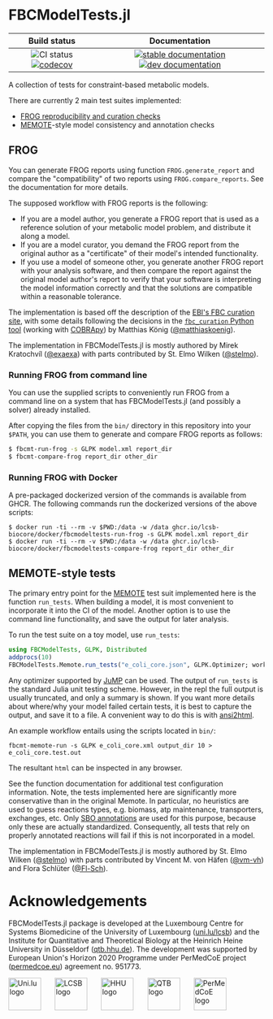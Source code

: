 # FBCModelTests.jl

| Build status | Documentation |
|:---:|:---:|
| ![CI status](https://github.com/LCSB-BioCore/FBCModelTests.jl/workflows/CI/badge.svg?branch=master) [![codecov](https://codecov.io/gh/LCSB-BioCore/FBCModelTests.jl/branch/master/graph/badge.svg?token=NABDEWA380)](https://codecov.io/gh/LCSB-BioCore/FBCModelTests.jl) | [![stable documentation](https://img.shields.io/badge/docs-stable-blue)](https://lcsb-biocore.github.io/FBCModelTests.jl/) [![dev documentation](https://img.shields.io/badge/docs-dev-cyan)](https://lcsb-biocore.github.io/FBCModelTests.jl/dev) |

A collection of tests for constraint-based metabolic models.

There are currently 2 main test suites implemented:

- [FROG reproducibility and curation checks](https://www.ebi.ac.uk/biomodels/curation/fbc)
- [MEMOTE](https://memote.readthedocs.io/)-style model consistency and annotation checks

## FROG

You can generate FROG reports using function `FROG.generate_report` and compare
the "compatibility" of two reports using `FROG.compare_reports`. See the
documentation for more details.

The supposed workflow with FROG reports is the following:
- If you are a model author, you generate a FROG report that is used as a
  reference solution of your metabolic model problem, and distribute it along a
  model.
- If you are a model curator, you demand the FROG report from the original
  author as a "certificate" of their model's intended functionality.
- If you use a model of someone other, you generate another FROG report with
  your analysis software, and then compare the report against the original
  model author's report to verify that your software is interpreting the model
  information correctly and that the solutions are compatible within a
  reasonable tolerance.

The implementation is based off the description of the [EBI's FBC curation
site](https://www.ebi.ac.uk/biomodels/curation/fbc), with some details
following the decisions in the [`fbc_curation` Python
tool](https://github.com/matthiaskoenig/fbc_curation) (working with [COBRApy](https://github.com/opencobra/cobrapy/)) by
Matthias König ([@matthiaskoenig](https://github.com/matthiaskoenig)).

The implementation in FBCModelTests.jl is mostly authored by
Mirek Kratochvíl ([@exaexa](https://github.com/exaexa))
with parts contributed by
St. Elmo Wilken ([@stelmo](https://github.com/stelmo)).

### Running FROG from command line

You can use the supplied scripts to conveniently run FROG from a command line on
a system that has FBCModelTests.jl (and possibly a solver) already installed.

After copying the files from the `bin/` directory in this repository into your
`$PATH`, you can use them to generate and compare FROG reports as follows:
```sh
$ fbcmt-run-frog -s GLPK model.xml report_dir
$ fbcmt-compare-frog report_dir other_dir
```

### Running FROG with Docker

A pre-packaged dockerized version of the commands is available from GHCR. The
following commands run the dockerized versions of the above scripts:
```
$ docker run -ti --rm -v $PWD:/data -w /data ghcr.io/lcsb-biocore/docker/fbcmodeltests-run-frog -s GLPK model.xml report_dir
$ docker run -ti --rm -v $PWD:/data -w /data ghcr.io/lcsb-biocore/docker/fbcmodeltests-compare-frog report_dir other_dir
```

## MEMOTE-style tests

The primary entry point for the [MEMOTE](https://memote.readthedocs.io/) test
suit implemented here is the function `run_tests`. When building a model, it is
most convenient to incorporate it into the CI of the model. Another option is to
use the command line functionality, and save the output for later analysis.

To run the test suite on a toy model, use `run_tests`:
```julia
using FBCModelTests, GLPK, Distributed
addprocs(10)
FBCModelTests.Memote.run_tests("e_coli_core.json", GLPK.Optimizer; workers=workers())
```
Any optimizer supported by [JuMP](https://jump.dev/) can be used. The output of
`run_tests` is the standard Julia unit testing scheme. However, in the repl the
full output is usually truncated, and only a summary is shown. If you want more
details about where/why your model failed certain tests, it is best to capture the
output, and save it to a file. A convenient way to do this is with
[ansi2html](https://github.com/agnoster/ansi2html).

An example workflow entails using the scripts located in `bin/`:
```
fbcmt-memote-run -s GLPK e_coli_core.xml output_dir 10 > e_coli_core.test.out

```
The resultant `html` can be inspected in any browser.

See the function documentation for additional test configuration information.
Note, the tests implemented here are significantly more conservative than in the
original Memote. In particular, no heuristics are used to guess reactions types,
e.g. biomass, atp maintenance, transporters, exchanges, etc. Only [SBO
annotations](https://github.com/EBI-BioModels/SBO/blob/master/SBO_OBO.obo) are
used for this purpose, because only these are actually standardized.
Consequently, all tests that rely on properly annotated reactions will fail if
this is not incorporated in a model.

The implementation in FBCModelTests.jl is mostly authored by
St. Elmo Wilken ([@stelmo](https://github.com/stelmo))
with parts contributed by
Vincent M. von Häfen ([@vm-vh](https://github.com/vm-vh))
and Flora Schlüter ([@Fl-Sch](https://github.com/Fl-Sch)).

# Acknowledgements

FBCModelTests.jl package is developed at the
Luxembourg Centre for Systems Biomedicine of the University of Luxembourg
([uni.lu/lcsb](https://wwwen.uni.lu/lcsb))
and the
Institute for Quantitative and Theoretical Biology
at the
Heinrich Heine University in Düsseldorf
([qtb.hhu.de](https://www.qtb.hhu.de/)).
The development was supported by European Union's Horizon 2020 Programme under
PerMedCoE project ([permedcoe.eu](https://permedcoe.eu/)) agreement no. 951773.

<img src="https://lcsb-biocore.github.io/FBCModelTests.jl/dev/assets/unilu.svg" alt="Uni.lu logo" height="64px" style="height:64px; width:auto">   <img src="https://lcsb-biocore.github.io/FBCModelTests.jl/dev/assets/lcsb.svg" alt="LCSB logo" height="64px" style="height:64px; width:auto">   <img src="https://lcsb-biocore.github.io/FBCModelTests.jl/dev/assets/hhu.svg" alt="HHU logo" height="64px" style="height:64px; width:auto">   <img src="https://lcsb-biocore.github.io/FBCModelTests.jl/dev/assets/qtb.svg" alt="QTB logo" height="64px" style="height:64px; width:auto">   <img src="https://lcsb-biocore.github.io/FBCModelTests.jl/dev/assets/permedcoe.svg" alt="PerMedCoE logo" height="64px" style="height:64px; width:auto">
